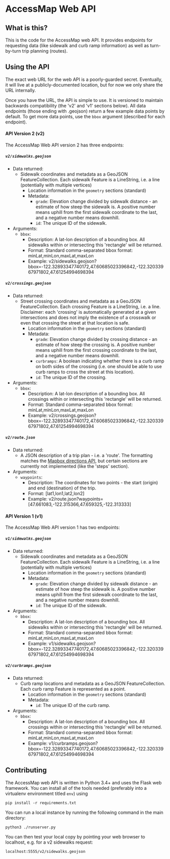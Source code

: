 AccessMap Web API
=================

## What is this?
This is the code for the AccessMap web API. It provides endpoints for
requesting data (like sidewalk and curb ramp information) as well as
turn-by-turn trip planning (routes).

## Using the API
The exact web URL for the web API is a poorly-guarded secret. Eventually, it
will live at a publicly-documented location, but for now we only share the URL
internally.

Once you have the URL, the API is simple to use. It is versioned to maintain
backwards compatibility (the 'v2' and 'v1' sections below). All data endpoints
(those ending with .geojson) return a few example data points by default. To
get more data points, use the `bbox` argument (described for each endpoint).

#### API Version 2 (v2)

The AccessMap Web API version 2 has three endpoints:

##### `v2/sidewalks.geojson`
* Data returned:
  * Sidewalk coordinates and metadata as a GeoJSON FeatureCollection. Each
  sidewalk Feature is a LineString, i.e. a line (potentially with multiple
  vertices)
    * Location information in the `geometry` sections (standard)
    * Metadata:
      * `grade`: Elevation change divided by sidewalk distance - an estimate of
      how steep the sidewalk is. A positive number means uphill from the first
      sidewalk coordinate to the last, and a negative number means downhill.
      * `id`: The unique ID of the sidewalk.
* Arguments:
  * `bbox`:
    * Description: A lat-lon description of a bounding box. All sidewalks
    within or intersecting this 'rectangle' will be returned.
    * Format: Standard comma-separated bbox format: minLat,minLon,maxLat,maxLon
    * Example: v2/sidewalks.geojson?bbox=-122.32893347740172,47.60685023396842,-122.32033967971802,47.61254994698394

##### `v2/crossings.geojson`
* Data returned:
  * Street crossing coordinates and metadata as a GeoJSON FeatureCollection.
  Each crossing Feature is a LineString, i.e. a line. Disclaimer: each
  'crossing' is automatically generated at a given intersections and does not
  imply the existence of a crosswalk or even that crossing the street at that
  location is safe.
    * Location information in the `geometry` sections (standard)
    * Metadata:
      * `grade`: Elevation change divided by crossing distance - an estimate of
      how steep the crossing is. A positive number means uphill from the first
      crossing coordinate to the last, and a negative number means downhill.
      * `curbramps`: A boolean indicating whether there is a curb ramp on both
      sides of the crossing (i.e. one should be able to use curb ramps to cross
      the street at this location).
      * `id`: The unique ID of the crossing.
* Arguments:
  * `bbox`:
    * Description: A lat-lon description of a bounding box. All crossings
    within or intersecting this 'rectangle' will be returned.
    * Format: Standard comma-separated bbox format: minLat,minLon,maxLat,maxLon
    * Example: v2/crossings.geojson?bbox=-122.32893347740172,47.60685023396842,-122.32033967971802,47.61254994698394

##### `v2/route.json`
* Data returned:
  * A JSON description of a trip plan - i.e. a 'route'. The formatting matches
  the [Mapbox directions API](https://www.mapbox.com/api-documentation/), but
  certain sections are currently not implemented (like the 'steps' section).
* Arguments:
  * `waypoints`:
    * Description: The coordinates for two points - the start (origin) and end
    (destination) of the trip.
    * Format: [lat1,lon1,lat2,lon2]
    * Example: v2/route.json?waypoints=[47.661083,-122.315366,47.659325,-122.313333]

#### API Version 1 (v1)

The AccessMap Web API version 1 has two endpoints:

##### `v1/sidewalks.geojson`
* Data returned:
  * Sidewalk coordinates and metadata as a GeoJSON FeatureCollection. Each
  sidewalk Feature is a LineString, i.e. a line (potentially with multiple
  vertices)
    * Location information in the `geometry` sections (standard)
    * Metadata:
      * `grade`: Elevation change divided by sidewalk distance - an estimate of
      how steep the sidewalk is. A positive number means uphill from the first
      sidewalk coordinate to the last, and a negative number means downhill.
      * `id`: The unique ID of the sidewalk.
* Arguments:
  * `bbox`:
    * Description: A lat-lon description of a bounding box. All sidewalks
    within or intersecting this 'rectangle' will be returned.
    * Format: Standard comma-separated bbox format: minLat,minLon,maxLat,maxLon
    * Example: v1/sidewalks.geojson?bbox=-122.32893347740172,47.60685023396842,-122.32033967971802,47.61254994698394

##### `v2/curbramps.geojson`
* Data returned:
  * Curb ramp locations and metadata as a GeoJSON FeatureCollection. Each
  curb ramp Feature is represented as a point.
    * Location information in the `geometry` sections (standard)
    * Metadata:
      * `id`: The unique ID of the curb ramp.
* Arguments:
  * `bbox`:
    * Description: A lat-lon description of a bounding box. All crossings
    within or intersecting this 'rectangle' will be returned.
    * Format: Standard comma-separated bbox format: minLat,minLon,maxLat,maxLon
    * Example: v1/curbramps.geojson?bbox=-122.32893347740172,47.60685023396842,-122.32033967971802,47.61254994698394

## Contributing
The AccessMap web API is written in Python 3.4+ and uses the Flask web
framework. You can install all of the tools needed (preferably into a
virtualenv environment titled `env`) using

    pip install -r requirements.txt

You can run a local instance by running the following command in the main
directory:

    python3 ./runserver.py

You can then test your local copy by pointing your web browser to localhost,
e.g. for a v2 sidewalks request:

    localhost:5555/v2/sidewalks.geojson
